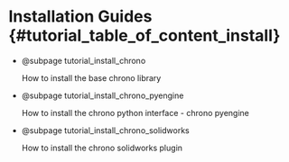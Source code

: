 Installation Guides {#tutorial_table_of_content_install}
==========================

-   @subpage tutorial_install_chrono

    How to install the base chrono library

-   @subpage tutorial_install_chrono_pyengine

    How to install the chrono python interface - chrono pyengine

-   @subpage tutorial_install_chrono_solidworks

    How to install the chrono solidworks plugin
